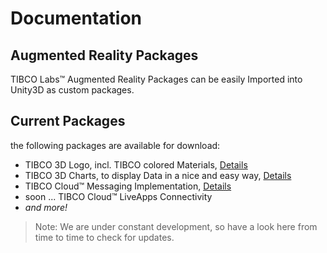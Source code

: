 # Documentation 

## Augmented Reality Packages
TIBCO Labs™ Augmented Reality Packages can be easily Imported into Unity3D as custom packages.

## Current Packages
the following packages are available for download:

- TIBCO 3D Logo, incl. TIBCO colored Materials, [Details](Logos.md)
- TIBCO 3D Charts, to display Data in a nice and easy way, [Details](3DCharts.md)
- TIBCO Cloud™ Messaging Implementation, [Details](eFTL-Basic.md)
- soon ... TIBCO Cloud™  LiveApps Connectivity
- <i>and more!</i>

> Note: We are under constant development, so have a look here from time to time to check for updates.
